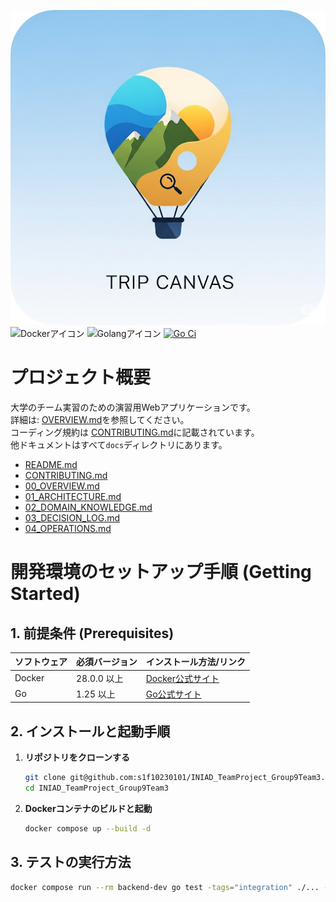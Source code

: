 ![アプリアイコン](./img/appli-icon.png)
![Dockerアイコン](https://img.shields.io/badge/docker-28.0.0-blue.svg?logo=docker&style=flat)
![Golangアイコン](https://img.shields.io/badge/golang-1.25-blue.svg?logo=go&style=flat)
[![Go Ci](https://github.com/s1f10230101/INIAD_TeamProject_Group9Team3/actions/workflows/go_ci.yaml/badge.svg)](https://github.com/s1f10230101/INIAD_TeamProject_Group9Team3/actions/workflows/go_ci.yaml)

# プロジェクト概要
大学のチーム実習のための演習用Webアプリケーションです。  
詳細は: [OVERVIEW.md](/docs/00_OVERVIEW.md)を参照してください。  
コーディング規約は
[CONTRIBUTING.md](/docs/CONTRIBUTING.md)に記載されています。  
他ドキュメントはすべて`docs`ディレクトリにあります。
- [README.md](/docs/README.md)
- [CONTRIBUTING.md](/docs/CONTRIBUTING.md)
- [00_OVERVIEW.md](/docs/00_OVERVIEW.md)
- [01_ARCHITECTURE.md](/docs/01_ARCHITECTURE.md)
- [02_DOMAIN_KNOWLEDGE.md](/docs/02_DOMAIN_KNOWLEDGE.md)
- [03_DECISION_LOG.md](/docs/03_DECISION_LOG.md)
- [04_OPERATIONS.md](/docs/04_OPERATIONS.md)
# 開発環境のセットアップ手順 (Getting Started)

## 1. 前提条件 (Prerequisites)

| ソフトウェア | 必須バージョン | インストール方法/リンク                                 |
| :--- | :--- | :--- |
| Docker | 28.0.0 以上 | [Docker公式サイト](https://docs.docker.com/get-docker/) |
| Go     | 1.25 以上 | [Go公式サイト](https://go.dev/dl/)                   |

## 2. インストールと起動手順

1.  **リポジトリをクローンする**
    ```bash
    git clone git@github.com:s1f10230101/INIAD_TeamProject_Group9Team3.git
    cd INIAD_TeamProject_Group9Team3
    ```

2.  **Dockerコンテナのビルドと起動**
    ```bash
    docker compose up --build -d
    ```

## 3. テストの実行方法

```bash
docker compose run --rm backend-dev go test -tags="integration" ./... -v
```
